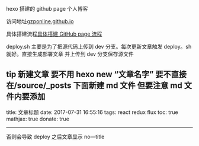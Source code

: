 hexo 搭建的 github page 个人博客

访问地址[gzponline.github.io](https://gzponline.github.io/)

具体搭建流程[具体搭建 GitHub page 流程](https://gzponline.github.io/2016/01/29/hexo+github%E6%90%AD%E5%BB%BA%E6%9C%80%E7%AE%80%E5%8D%95%E4%B8%AA%E4%BA%BA%E5%8D%9A%E5%AE%A2/)

deploy.sh 主要是为了把源代码上传到 dev 分支。每次更新文章触发 deploy。sh 就好。直接生成部署文章 并上传到 dev 分支保存源文件

## tip 新建文章 要不用 hexo new “文章名字” 要不直接在/source/\_posts 下面新建 md 文件 但要注意 md 文件内要添加

title: 文章标题
date: 2017-07-31 16:55:16
tags: react redux flux
toc: true
mathjax: true
donate: true

---

否则会导致 deploy 之后文章显示 no—title
